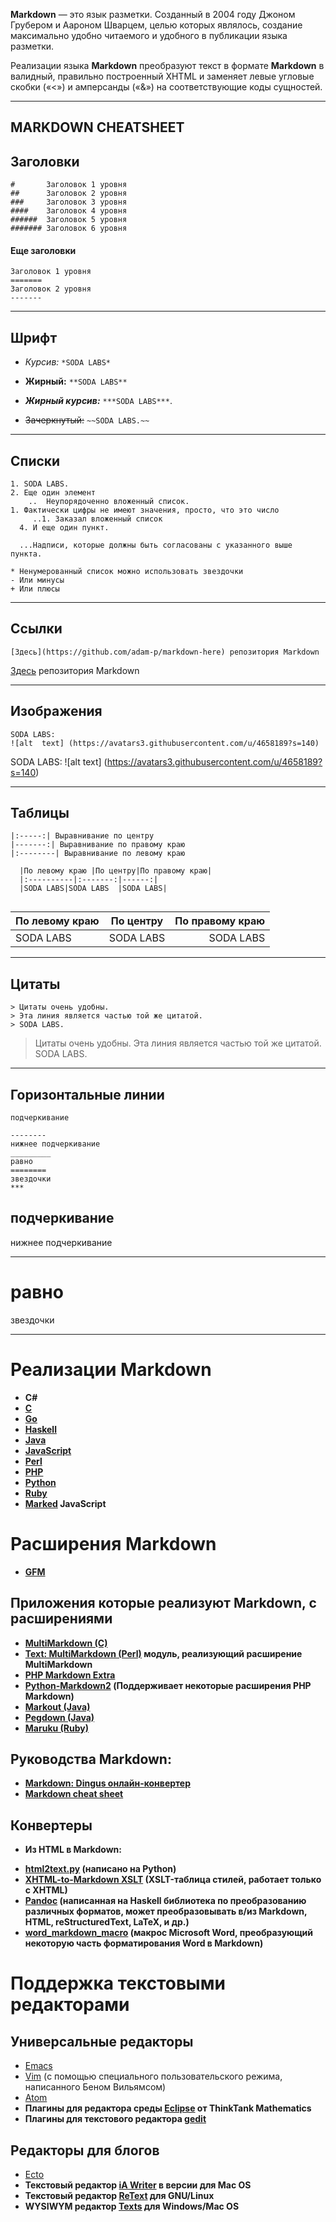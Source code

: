 **Markdown** — это язык разметки. Созданный в 2004 году Джоном Грубером и Аароном Шварцем, целью которых являлось, создание максимально удобно читаемого и удобного в публикации языка разметки. 

Реализации языка **Markdown** преобразуют текст в формате **Markdown** в валидный, правильно построенный XHTML и заменяет левые угловые скобки («<») и амперсанды («&») на соответствующие коды сущностей. 

*** 
## **MARKDOWN CHEATSHEET**

## Заголовки

```
#       Заголовок 1 уровня
##      Заголовок 2 уровня
###     Заголовок 3 уровня
####    Заголовок 4 уровня
######  Заголовок 5 уровня
####### Заголовок 6 уровня
```

#### Еще заголовки

```
Заголовок 1 уровня
=======
Заголовок 2 уровня
-------
```

_____________

## Шрифт

- *Курсив:* `*SODA LABS*`

- **Жирный:** `**SODA LABS**` 

- ***Жирный курсив:*** `***SODA LABS***`.

- ~~Зачеркнутый:~~  `~~SODA LABS.~~`

_______________

## Списки

```
1. SODA LABS.
2. Еще один элемент
    ..  Неупорядоченно вложенный список.
1. Фактически цифры не имеют значения, просто, что это число
     ..1. Заказал вложенный список
  4. И еще один пункт.

  ...Надписи, которые должны быть согласованы с указанного выше пункта.

* Ненумерованный список можно использовать звездочки
- Или минусы
+ Или плюсы
```
____________

## Ссылки
```
[Здесь](https://github.com/adam-p/markdown-here) репозитория Markdown 
```
[Здесь](https://github.com/adam-p/markdown-here) репозитория Markdown 

________________

## Изображения

```
SODA LABS: 
![alt  text] (https://avatars3.githubusercontent.com/u/4658189?s=140)
```
SODA LABS: 
![alt  text] (https://avatars3.githubusercontent.com/u/4658189?s=140)
____________________

## Таблицы
```
|:-----:| Выравнивание по центру
|-------:| Выравнивание по правому краю
|:--------| Выравнивание по левому краю
```
```
  |По левому краю |По центру|По правому краю|
  |:----------|:-------:|------:|
  |SODA LABS|SODA LABS  |SODA LABS|
  
```
|По левому краю |По центру|По правому краю|
|:----------|:-------:|------:|
|SODA LABS|SODA LABS  |SODA LABS|
_____________

## Цитаты

```
> Цитаты очень удобны.
> Эта линия является частью той же цитатой.
> SODA LABS.
```
> Цитаты очень удобны.
> Эта линия является частью той же цитатой.
> SODA LABS.

______________

## Горизонтальные линии

```
подчеркивание

--------
нижнее подчеркивание
_________
равно
========
звездочки
***
```
подчеркивание
--------
нижнее подчеркивание
________
равно
========
звездочки
***
 
# Реализации **Markdown**

* **C#**
* **[C](http://www.pell.portland.or.us/~orc/Code/markdown/)**
* **[Go](https://github.com/russross/blackfriday)**
* **[Haskell](http://sophos.berkeley.edu/macfarlane/pandoc/)**
* **[Java](http://sourceforge.net/projects/markdownj/)**
* **[JavaScript](https://github.com/coreyti/showdown/)**
* **[Perl](http://unbalanced-parentheses.nfshost.com/syntax.cgi?downloads/markdown.lsp.txt)**
* **[PHP](http://www.michelf.com/projects/php-markdown/)**
* **[Python](http://www.freewisdom.org/projects/python-markdown/)**
* **[Ruby](http://maruku.rubyforge.org/)**
* **[Marked](https://github.com/chjj/marked) JavaScript**

# Расширения **Markdown**

* **[GFM](https://help.github.com/articles/github-flavored-markdown)**

## Приложения которые реализуют Markdown, с расширениями
* **[MultiMarkdown (C)]( http://fletcherpenney.net/multimarkdown/)**
* **[Text: MultiMarkdown (Perl)]( http://search.cpan.org/~bobtfish/Text-MultiMarkdown-1.000034/lib/Text/MultiMarkdown.pm) модуль, реализующий расширение MultiMarkdown**
* **[PHP Markdown Extra]( http://michelf.ca/projects/php-markdown/extra/)**
* **[Python-Markdown2]( https://code.google.com/p/python-markdown2/) (Поддерживает некоторые расширения PHP Markdown)**
* **[Markout (Java)]( http://markout.exegetic.net/)**
* **[Pegdown (Java)]( https://github.com/sirthias/pegdown)**
* **[Maruku (Ruby)]( http://maruku.rubyforge.org/)**

## Руководства **Markdown:**

* **[Markdown: Dingus онлайн-конвертер](http://daringfireball.net/projects/markdown/dingus)**
* **[Markdown cheat sheet](http://warpedvisions.org/projects/markdown-cheat-sheet.md)**


## Конвертеры

* **Из HTML в Markdown:**
 - **[html2text.py]( http://www.aaronsw.com/2002/html2text/) (написано на Python)**
 - **[XHTML-to-Markdown XSLT]( http://www.lowerelement.com/Geekery/XML/XHTML-to-Markdown.html) (XSLT-таблица стилей, работает только с XHTML)**
 - **[Pandoc]( http://johnmacfarlane.net/pandoc/) (написанная на Haskell библиотека по преобразованию различных форматов, может преобразовывать в/из  Markdown, HTML, reStructuredText, LaTeX, и др.)**
- **[word_markdown_macro]( http://tips.naivist.net/2006/02/02/word_to_markdown_converter/) (макрос Microsoft Word, преобразующий некоторую часть форматирования Word в Markdown)**


# Поддержка текстовыми редакторами

## **Универсальные редакторы** 
* [Emacs]( https://www.gnu.org/software/emacs/)
* [Vim]( http://www.vim.org/) (с помощью специального пользовательского режима, написанного Беном Вильямсом) 
* [Atom]( https://atom.io/)
* **Плагины для редактора среды [Eclipse]( http://eclipse.org/) от ThinkTank Mathematics**
* **Плагины для текстового редактора [gedit]( https://wiki.gnome.org/Apps/Gedit)**

## **Редакторы для блогов** 
* [Ecto]( http://illuminex.com/ecto/) 
* **Текстовый редактор [iA Writer]( http://www.iawriter.com/mac/) в версии для Mac OS**
* **Текстовый редактор [ReText]( http://sourceforge.net/p/retext/home/ReText/) для GNU/Linux**
* **WYSIWYM редактор [Texts]( http://www.texts.io/) для Windows/Mac OS**
